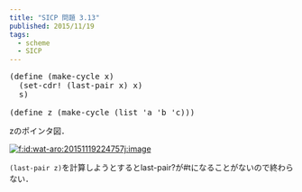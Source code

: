 ```yaml
---
title: "SICP 問題 3.13"
published: 2015/11/19
tags:
  - scheme
  - SICP
---
```



<pre class="code lang-scheme" data-lang="scheme" data-unlink><span class="synSpecial">(</span><span class="synStatement">define</span> <span class="synSpecial">(</span>make-cycle x<span class="synSpecial">)</span>
  <span class="synSpecial">(</span><span class="synIdentifier">set-cdr!</span> <span class="synSpecial">(</span>last-pair x<span class="synSpecial">)</span> x<span class="synSpecial">)</span>
  s<span class="synSpecial">)</span>

<span class="synSpecial">(</span><span class="synStatement">define</span> z <span class="synSpecial">(</span>make-cycle <span class="synSpecial">(</span><span class="synIdentifier">list</span> <span class="synSpecial">'</span>a <span class="synSpecial">'</span>b <span class="synSpecial">'</span>c<span class="synSpecial">)))</span>
</pre>


<p>zのポインタ図．</p>

<p><span itemscope itemtype="http://schema.org/Photograph"><a href="http://f.hatena.ne.jp/wat-aro/20151119224757" class="hatena-fotolife" itemprop="url"><img src="http://cdn-ak.f.st-hatena.com/images/fotolife/w/wat-aro/20151119/20151119224757.jpg" alt="f:id:wat-aro:20151119224757j:image" title="f:id:wat-aro:20151119224757j:image" class="hatena-fotolife" itemprop="image"></a></span></p>

<p><code>(last-pair z)</code>を計算しようとするとlast-pair?が#tになることがないので終わらない．</p>


